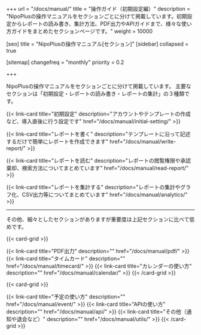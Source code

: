 +++
url = "/docs/manual/"
title = "操作ガイド（初期設定編）"
description = "NipoPlusの操作マニュアルをセクションごとに分けて掲載しています。初期設定からレポートの読み書き、集計方法、PDF出力やAPIガイドまで、様々な使い方ガイドをまとめたセクションページです。"
weight = 10000

[seo]
title = "NipoPlusの操作マニュアル[セクション]"
[sidebar]
collapsed = true

[sitemap]
  changefreq = "monthly"
  priority = 0.2

+++

NipoPlusの操作マニュアルをセクションごとに分けて掲載しています。
主要なセクションは「初期設定・レポートの読み書き・レポートの集計」の３種類です。

{{< link-card title="初期設定" description="アカウントやテンプレートの作成など、導入直後に行う設定です" href="/docs/manual/initial-setting/" >}}

{{< link-card title="レポートを書く" description="テンプレートに沿って記述するだけで簡単にレポートを作成できます" href="/docs/manual/write-report/" >}}

{{< link-card title="レポートを読む" description="レポートの閲覧権限や承認棄却、検索方法についてまとめています" href="/docs/manual/read-report/" >}}

{{< link-card title="レポートを集計する" description="レポートの集計やグラフ化、CSV出力等についてまとめています" href="/docs/manual/analytics/" >}}

---

その他、細々としたセクションがありますが重要度は上記セクションに比べて低めです。

{{< card-grid >}}

{{< link-card title="PDF出力" description="" href="/docs/manual/pdf/" >}}
{{< link-card title="タイムカード" description="" href="/docs/manual/timecard/" >}}
{{< link-card title="カレンダーの使い方" description="" href="/docs/manual/calendar/" >}}
{{< /card-grid >}}

{{< card-grid >}}

{{< link-card title="予定の使い方" description="" href="/docs/manual/event/" >}}
{{< link-card title="APIの使い方" description="" href="/docs/manual/api/" >}}
{{< link-card title="その他（通知や退会など）" description="" href="/docs/manual/utils/" >}}
{{< /card-grid >}}
